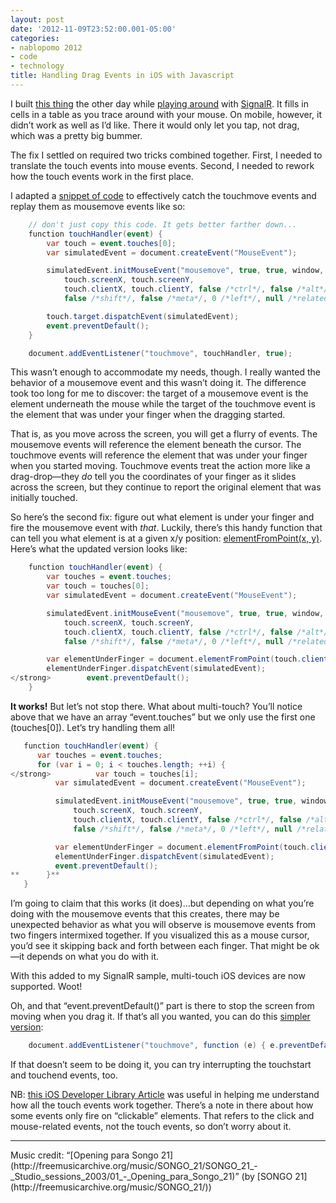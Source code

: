 ```yaml
---
layout: post
date: '2012-11-09T23:52:00.001-05:00'
categories:
- nablopomo 2012
- code
- technology
title: Handling Drag Events in iOS with Javascript
---
```



I built [this thing](http://blocky.apphb.com/) the other day while [playing around](../2012/2012-11-signalr-first-impressions-its-awesome.html) with [SignalR](https://github.com/SignalR/SignalR). It fills in cells in a table as you trace around with your mouse. On mobile, however, it didn’t work as well as I’d like. There it would only let you tap, not drag, which was a pretty big bummer.

The fix I settled on required two tricks combined together. First, I needed to translate the touch events into mouse events. Second, I needed to rework how the touch events work in the first place.

I adapted a [snippet of code](http://ross.posterous.com/2008/08/19/iphone-touch-events-in-javascript/) to effectively catch the touchmove events and replay them as mousemove events like so:  
```cs
    // don't just copy this code. It gets better farther down...
    function touchHandler(event) {
        var touch = event.touches[0];
        var simulatedEvent = document.createEvent("MouseEvent");

        simulatedEvent.initMouseEvent("mousemove", true, true, window, 1,
            touch.screenX, touch.screenY,
            touch.clientX, touch.clientY, false /*ctrl*/, false /*alt*/,
            false /*shift*/, false /*meta*/, 0 /*left*/, null /*related target*/);

        touch.target.dispatchEvent(simulatedEvent);
        event.preventDefault();
    }

    document.addEventListener("touchmove", touchHandler, true);
```



This wasn’t enough to accommodate my needs, though. I really wanted the behavior of a mousemove event and this wasn’t doing it. The difference took too long for me to discover: the target of a mousemove event is the element underneath the mouse while the target of the touchmove event is the element that was under your finger when the dragging started.


That is, as you move across the screen, you will get a flurry of events. The mousemove events will reference the element beneath the cursor. The touchmove events will reference the element that was under your finger when you started moving. Touchmove events treat the action more like a drag-drop—they *do* tell you the coordinates of your finger as it slides across the screen, but they continue to report the original element that was initially touched.


So here’s the second fix: figure out what element is under your finger and fire the mousemove event with *that*. Luckily, there’s this handy function that can tell you what element is at a given x/y position: [elementFromPoint(x, y)](https://developer.mozilla.org/en-US/docs/DOM/document.elementFromPoint). Here’s what the updated version looks like:


```cs
    function touchHandler(event) {
        var touches = event.touches;
        var touch = touches[0];
        var simulatedEvent = document.createEvent("MouseEvent");

        simulatedEvent.initMouseEvent("mousemove", true, true, window, 1,
            touch.screenX, touch.screenY,
            touch.clientX, touch.clientY, false /*ctrl*/, false /*alt*/,
            false /*shift*/, false /*meta*/, 0 /*left*/, null /*related target*/);

        var elementUnderFinger = document.elementFromPoint(touch.clientX, touch.clientY);
        elementUnderFinger.dispatchEvent(simulatedEvent);
</strong>        event.preventDefault();
    }
```



**It works!** But let’s not stop there. What about multi-touch? You’ll notice above that we have an array “event.touches” but we only use the first one (touches[0]). Let’s try handling them all!


```cs
   function touchHandler(event) {
      var touches = event.touches;
      for (var i = 0; i < touches.length; ++i) {
</strong>          var touch = touches[i];
          var simulatedEvent = document.createEvent("MouseEvent");

          simulatedEvent.initMouseEvent("mousemove", true, true, window, 1,
              touch.screenX, touch.screenY,
              touch.clientX, touch.clientY, false /*ctrl*/, false /*alt*/,
              false /*shift*/, false /*meta*/, 0 /*left*/, null /*related target*/);

          var elementUnderFinger = document.elementFromPoint(touch.clientX, touch.clientY);
          elementUnderFinger.dispatchEvent(simulatedEvent);
          event.preventDefault();
**      }**
   }
```



I’m going to claim that this works (it does)…but depending on what you’re doing with the mousemove events that this creates, there may be unexpected behavior as what you will observe is mousemove events from two fingers intermixed together. If you visualized this as a mouse cursor, you’d see it skipping back and forth between each finger. That might be ok—it depends on what you do with it.


With this added to my SignalR sample, multi-touch iOS devices are now supported. Woot!






Oh, and that “event.preventDefault()” part is there to stop the screen from moving when you drag it. If that’s all you wanted, you can do this [simpler version](http://stackoverflow.com/a/9251757/29):


```cs
    document.addEventListener("touchmove", function (e) { e.preventDefault(); }, true);
```



If that doesn’t seem to be doing it, you can try interrupting the touchstart and touchend events, too.


NB: [this iOS Developer Library Article](http://developer.apple.com/library/ios/#documentation/AppleApplications/Reference/SafariWebContent/HandlingEvents/HandlingEvents.html) was useful in helping me understand how all the touch events work together. There’s a note in there about how some events only fire on “clickable” elements. That refers to the click and mouse-related events, not the touch events, so don’t worry about it.

<hr />Music credit: “[Opening para Songo 21](http://freemusicarchive.org/music/SONGO_21/SONGO_21_-_Studio_sessions_2003/01_-_Opening_para_Songo_21)” (by [SONGO 21](http://freemusicarchive.org/music/SONGO_21/))